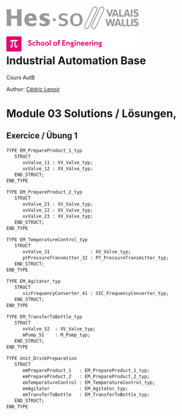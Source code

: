 <h1 align="left">
  <br>
  <img src="./img/hei-en.png" alt="HEI-Vs Logo" width="350">
  <br>
  Industrial Automation Base
  <br>
</h1>

Cours AutB

Author: [Cédric Lenoir](mailto:cedric.lenoir@hevs.ch)

# Module 03 Solutions / Lösungen,

## Exercice / Übung 1 

```iecst
TYPE EM_PrepareProduct_1_typ
   STRUCT
      xvValve_11 : XV_Valve_typ;
      xvValve_12 : XV_Valve_typ;
   END_STRUCT;
END_TYPE
```

```iecst
TYPE EM_PrepareProduct_2_typ
   STRUCT
      xvValve_21 : XV_Valve_typ;
      xvValve_22 : XV_Valve_typ;
      xvValve_23 : XV_Valve_typ;
   END_STRUCT;
END_TYPE
```

```iecst
TYPE EM_TemperatureControl_typ
   STRUCT
      xvValve_31               : XV_Valve_typ;
      ptPressureTransmitter_32 : PT_PressureTransmitter_typ;
   END_STRUCT;
END_TYPE
```
```iecst
TYPE EM_Agitator_typ
   STRUCT
      sicFrequencyConverter_41 : SIC_FrequencyConverter_typ;
   END_STRUCT;
END_TYPE
```

```iecst
TYPE EM_TransferToBottle_typ
   STRUCT
      xvValve_52  : XV_Valve_typ;
      mPump_51    : M_Pump_typ;
   END_STRUCT;
END_TYPE
```

```iecst
TYPE Unit_DrinkPreparation
   STRUCT
      emPrepareProduct_1   : EM_PrepareProduct_1_typ;
      emPrepareProduct_2   : EM_PrepareProduct_2_typ;
      emTemperatureControl : EM_TemperatureControl_typ;
      emAgitator           : EM_Agitator_typ;
      emTransferToBottle   : EM_TransferToBottle_typ;
   END_STRUCT;
END_TYPE
```
